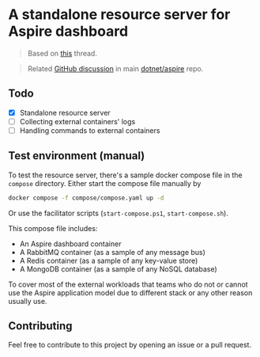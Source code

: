 # A standalone resource server for Aspire dashboard

> Based on [this](https://github.com/dotnet/aspire/discussions/4440) thread.

> Related [GitHub discussion](https://github.com/dotnet/aspire/discussions/6772) in main [dotnet/aspire](https://github.com/dotnet/aspire) repo.


## Todo

- [x] Standalone resource server
- [ ] Collecting external containers' logs
- [ ] Handling commands to external containers

## Test environment (manual)

To test the resource server, there's a sample docker compose file in the `compose` directory. Either start the compose file
manually by

```bash
docker compose -f compose/compose.yaml up -d
```

Or use the facilitator scripts (`start-compose.ps1`, `start-compose.sh`).

This compose file includes:
- An Aspire dashboard container
- A RabbitMQ container (as a sample of any message bus)
- A Redis container (as a sample of any key-value store)
- A MongoDB container (as a sample of any NoSQL database)

To cover most of the external workloads that teams who do not or cannot use the Aspire application model due to different stack or any other reason usually use.


## Contributing

Feel free to contribute to this project by opening an issue or a pull request.
